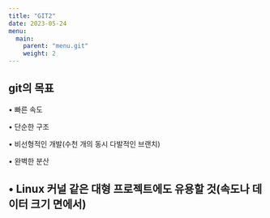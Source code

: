 ```yaml
---
title: "GIT2"
date: 2023-05-24
menu:
  main:
    parent: "menu.git" 
    weight: 2      
---
```


git의 목표
---
• 빠른 속도

• 단순한 구조

• 비선형적인 개발(수천 개의 동시 다발적인 브랜치)

• 완벽한 분산

• Linux 커널 같은 대형 프로젝트에도 유용할 것(속도나 데이터 크기 면에서)
---